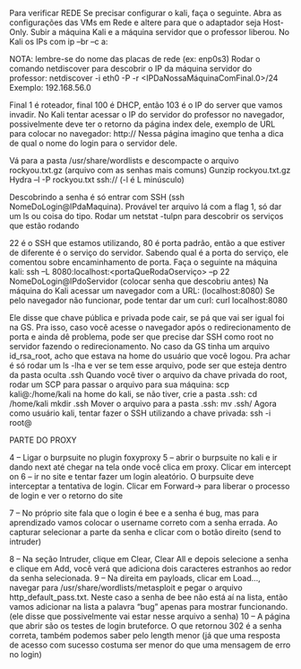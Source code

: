 Para verificar REDE
Se precisar configurar o kali, faça o seguinte. Abra as configurações das VMs em Rede e altere para que o adaptador seja Host-Only. Subir a máquina Kali e a máquina servidor que o professor liberou.
No Kali os IPs com ip –br –c a:

NOTA: lembre-se do nome das placas de rede (ex: enp0s3)
Rodar o comando netdiscover para descobrir o IP da máquina servidor do professor:
netdiscover -i eth0 -P -r <IPDaNossaMáquinaComFinal.0>/24
Exemplo:
192.168.56.0

Final 1 é roteador, final 100 é DHCP, então 103 é o IP do server que vamos invadir.
No Kali tentar acessar o IP do servidor do professor no navegador, possivelmente deve ter o retorno da página index dele, exemplo de URL para colocar no navegador:
http://<IPservidor>
Nessa página imagino que tenha a dica de qual o nome do login para o servidor dele.


Vá para a pasta /usr/share/wordlists e descompacte o arquivo rockyou.txt.gz (arquivo com as senhas mais comuns)
Gunzip rockyou.txt.gz
Hydra –l <username> -P rockyou.txt ssh://<IPServidor>
(-l é L minúsculo)

Descobrindo a senha é só entrar com SSH (ssh NomeDoLogin@IPdaMaquina). Provável ter arquivo lá com a flag 1, só dar um ls ou coisa do tipo.
Rodar um netstat -tulpn para descobrir os serviços que estão rodando

22 é o SSH que estamos utilizando, 80 é porta padrão, então a que estiver de diferente é o serviço do servidor.
Sabendo qual é a porta do serviço, ele comentou sobre encaminhamento de porta. Faça o seguinte na máquina kali:
ssh –L 8080:localhost:<portaQueRodaOserviço> –p 22 NomeDoLogin@IPdoServidor
(colocar senha que descobriu antes)
Na máquina do Kali acessar um navegador com a URL: (localhost:8080)
Se pelo navegador não funcionar, pode tentar dar um curl:
curl localhost:8080

Ele disse que chave pública e privada pode cair, se pá que vai ser igual foi na GS.
Pra isso, caso você acesse o navegador após o redirecionamento de porta e ainda dê problema, pode ser que precise dar SSH como root no servidor fazendo o redirecionamento.
No caso da GS tinha um arquivo id_rsa_root, acho que estava na home do usuário que você logou. Pra achar é só rodar um ls -lha e ver se tem esse arquivo, pode ser que esteja dentro da pasta oculta .ssh
Quando você tiver o arquivo da chave privada do root, rodar um SCP para passar o arquivo para sua máquina:
scp <ChavePrivada> kali@<IPdoKali>:/home/kali
na home do kali, se não tiver, crie a pasta .ssh:
cd /home/kali
mkdir .ssh
Mover o arquivo para a pasta .ssh:
mv <ChavePrivada> .ssh/
Agora como usuário kali, tentar fazer o SSH utilizando a chave privada:
ssh -i <ChavePrivada> root@<IPdoServer>

PARTE DO PROXY

4 – Ligar o burpsuite no plugin foxyproxy
5 – abrir o burpsuite no kali e ir dando next até chegar na tela onde você clica em proxy. Clicar em intercept on
6 – ir no site e tentar fazer um login aleatório. O burpsuite deve interceptar a tentativa de login. Clicar em Forward-> para liberar o processo de login e ver o retorno do site


7 – No próprio site fala que o login é bee e a senha é bug, mas para aprendizado vamos colocar o username correto com a senha errada. Ao capturar selecionar a parte da senha e clicar com o botão direito (send to intruder)


8 – Na seção Intruder, clique em Clear, Clear All e depois selecione a senha e clique em Add, você verá que adiciona dois caracteres estranhos ao redor da senha selecionada.
9 – Na direita em payloads, clicar em Load..., navegar para /usr/share/wordlists/metasploit e pegar o arquivo http_default_pass.txt. Neste caso a senha de bee não está aí na lista, então vamos adicionar na lista a palavra “bug” apenas para mostrar funcionando. (ele disse que possivelmente vai estar nesse arquivo a senha)
10 – A página que abrir são os testes de login bruteforce. O que retornou 302 é a senha correta, também podemos saber pelo length menor (já que uma resposta de acesso com sucesso costuma ser menor do que uma mensagem de erro no login)
 
